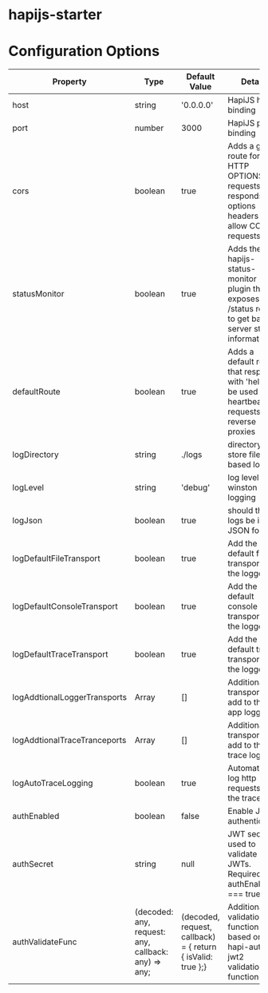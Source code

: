 # hapijs-starter

# Configuration Options

| Property  | Type  | Default Value  | Details |
|---|---|---|---|
| host  | string  | '0.0.0.0'  | HapiJS host binding  |
| port  | number  | 3000  | HapiJS port binding  |
| cors  | boolean  | true  | Adds a global route for HTTP OPTIONS requests that responds with options headers to allow CORS requests  |
| statusMonitor  | boolean  | true  | Adds the hapijs-status-monitor plugin that exposes a /status route to get basic server status information  |
| defaultRoute  | boolean  | true  | Adds a default route that responds with 'hello' to be used for heartbeat requests from reverse proxies  |
| logDirectory  | string  | ./logs  | directory to store file based logs  |
| logLevel  | string  | 'debug'  | log level for winston logging  |
| logJson  | boolean  | true  | should the logs be in JSON format?  |
| logDefaultFileTransport  | boolean  | true  | Add the default file transport to the logger  |
| logDefaultConsoleTransport  | boolean  | true  | Add the default console transport to the logger  |
| logDefaultTraceTransport  | boolean  | true  | Add the default trace transport to the logger  |
| logAddtionalLoggerTransports  | Array<any>  | []  | Additional transports to add to the app logger  |
| logAddtionalTraceTranceports  | Array<any>  | []  | Additional transports to add to the trace logger  |
| logAutoTraceLogging  | boolean  | true  | Automatically log http requests to the trace log  |
| authEnabled  | boolean  | false  | Enable JWT authentication  |
| authSecret  | string  | null  | JWT secret used to validate JWTs. Required if authEnabled === true  |
| authValidateFunc  | (decoded: any, request: any, callback: any) => any;  | (decoded, request, callback) = { return { isValid: true };}  | Additional validation function based on hapi-auth-jwt2 validation function  |
